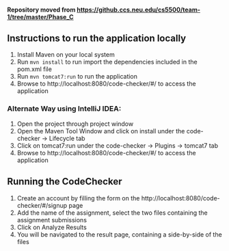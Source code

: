 
#### Repository moved from https://github.ccs.neu.edu/cs5500/team-1/tree/master/Phase_C

## Instructions to run the application locally

1. Install Maven on your local system
2. Run `mvn install` to run import the dependencies included in the pom.xml file
3. Run `mvn tomcat7:run` to run the application
4. Browse to http://localhost:8080/code-checker/#/ to access the application


### Alternate Way using IntelliJ IDEA:

1. Open the project through project window
2. Open the Maven Tool Window and click on install under the code-checker -> Lifecycle tab
3. Click on tomcat7:run under the code-checker -> Plugins -> tomcat7 tab
4. Browse to http://localhost:8080/code-checker/#/ to access the application

## Running the CodeChecker

1. Create an account by filling the form on the http://localhost:8080/code-checker/#/signup page
2. Add the name of the assignment, select the two files containing the assignment submissions
3. Click on Analyze Results
4. You will be navigated to the result page, containing a side-by-side of the files

